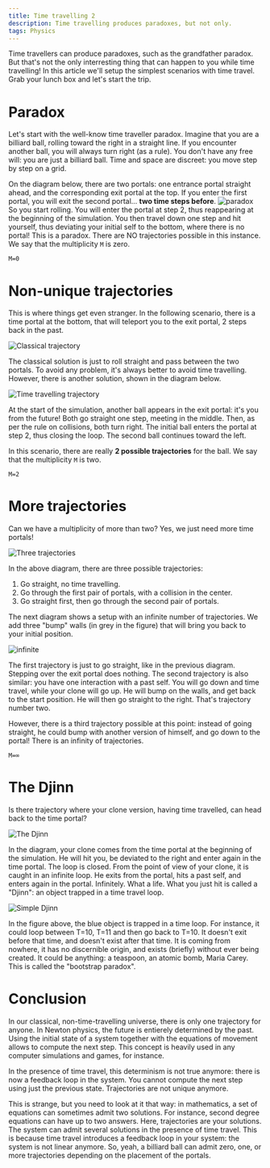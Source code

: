 ```yaml
---
title: Time travelling 2 
description: Time travelling produces paradoxes, but not only. 
tags: Physics 
---
```


Time travellers can produce paradoxes, such as the grandfather paradox.
But that's not the only interresting thing that can happen to you while time travelling!
In this article we'll setup the simplest scenarios with time travel.
Grab your lunch box and let's start the trip.

Paradox
=======

Let's start with the well-know time traveller paradox.
Imagine that you are a billiard ball, rolling toward the right in a straight line.
If you encounter another ball, you will always turn right (as a rule).
You don't have any free will: you are just a billiard ball.
Time and space are discreet: you move step by step on a grid.

On the diagram below, there are two portals: one entrance portal straight ahead, and the corresponding exit portal at the top.
If you enter the first portal, you will exit the second portal... **two time steps before**.
![paradox](img/paradox.png)
So you start rolling.
You will enter the portal at step 2, thus reappearing at the beginning of the simulation.
You then travel down one step and hit yourself, thus deviating your initial self to the bottom, where there is no portal!
This is a paradox. There are NO trajectories possible in this instance. We say that the multiplicity `M` is zero.

```
M=0
```

Non-unique trajectories
=======================

This is where things get even stranger.
In the following scenario, there is a time portal at the bottom, that will teleport you to the exit portal, 2 steps back in the past.

![Classical trajectory](img/twotraj1.png)

The classical solution is just to roll straight and pass between the two portals.
To avoid any problem, it's always better to avoid time travelling.
However, there is another solution, shown in the diagram below.

![Time travelling trajectory](img/twotraj2.png)

At the start of the simulation, another ball appears in the exit portal: it's you from the future!
Both go straight one step, meeting in the middle. Then, as per the rule on collisions, both turn right.
The initial ball enters the portal at step 2, thus closing the loop. The second ball continues toward the left.

In this scenario, there are really **2 possible trajectories** for the ball. We say that the multiplicity `M` is two.

```
M=2
```

More trajectories
=================

Can we have a multiplicity of more than two?
Yes, we just need more time portals!

![Three trajectories](img/fourtraj.png)

In the above diagram, there are three possible trajectories:

1. Go straight, no time travelling.
2. Go through the first pair of portals, with a collision in the center.
3. Go straight first, then go through the second pair of portals.

The next diagram shows a setup with an infinite number of trajectories.
We add three "bump" walls (in grey in the figure) that will bring you back to your initial position.

![infinite](img/infinite.png)

The first trajectory is just to go straight, like in the previous diagram.
Stepping over the exit portal does nothing.
The second trajectory is also similar: you have one interaction with a past self.
You will go down and time travel, while your clone will go up. He will bump on the walls, and get back to the start position.
He will then go straight to the right.
That's trajectory number two.

However, there is a third trajectory possible at this point: instead of going straight, he could bump with another version of himself, and go down to the portal!
There is an infinity of trajectories.

```
M=∞

```

The Djinn
=========

Is there trajectory where your clone version, having time travelled, can head back to the time portal?

![The Djinn](img/djinn.png)

In the diagram, your clone comes from the time portal at the beginning of the simulation.
He will hit you, be deviated to the right and enter again in the time portal. The loop is closed.
From the point of view of your clone, it is caught in an infinite loop.
He exits from the portal, hits a past self, and enters again in the portal. Infinitely. What a life.
What you just hit is called a "Djinn": an object trapped in a time travel loop. 

![Simple Djinn](img/djinn2.png)

In the figure above, the blue object is trapped in a time loop. For instance, it could loop between T=10, T=11 and then go back to T=10.
It doesn't exit before that time, and doesn't exist after that time.
It is coming from nowhere, it has no discernible origin, and exists (briefly) without ever being created.
It could be anything: a teaspoon, an atomic bomb, Maria Carey.
This is called the "bootstrap paradox".


Conclusion
==========

In our classical, non-time-travelling universe, there is only one trajectory for anyone.
In Newton physics, the future is entierely determined by the past.
Using the initial state of a system together with the equations of movement allows to compute the next step.
This concept is heavily used in any computer simulations and games, for instance.

In the presence of time travel, this determinism is not true anymore: there is now a feedback loop in the system.
You cannot compute the next step using just the previous state. 
Trajectories are not unique anymore.

This is strange, but you need to look at it that way: in mathematics, a set of equations can sometimes admit two solutions.
For instance, second degree equations can have up to two answers.
Here, trajectories are your solutions. The system can admit several solutions in the presence of time travel.
This is because time travel introduces a feedback loop in your system: the system is not linear anymore.
So, yeah, a billiard ball can admit zero, one, or more trajectories depending on the placement of the portals.

